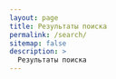 ```yaml
---
layout: page
title: Результаты поиска
permalink: /search/
sitemap: false
description: >
  Результаты поиска
---
```


<div id="ya-site-results" data-bem="{&quot;tld&quot;: &quot;ru&quot;,&quot;language&quot;: &quot;ru&quot;,&quot;encoding&quot;: &quot;&quot;,&quot;htmlcss&quot;: &quot;1.x&quot;,&quot;updatehash&quot;: true}"></div><script type="text/javascript">(function(w,d,c){var s=d.createElement('script'),h=d.getElementsByTagName('script')[0];s.type='text/javascript';s.async=true;s.charset='utf-8';s.src=(d.location.protocol==='https:'?'https:':'http:')+'//site.yandex.net/v2.0/js/all.js';h.parentNode.insertBefore(s,h);(w[c]||(w[c]=[])).push(function(){Ya.Site.Results.init();})})(window,document,'yandex_site_callbacks');</script>
<style>
#ya-site-results
{
    color: #222222;
    background: #FFFFFF;
}

#ya-site-results .b-pager__current,
#ya-site-results .b-serp-item__number
{
    color: #222222 !important;
}

#ya-site-results
{
    font-family: Arial !important;
}

#ya-site-results :visited,
#ya-site-results .b-pager :visited,
#ya-site-results .b-foot__link:visited,
#ya-site-results .b-copyright__link:visited
{
    color: #303f9f;
}

#ya-site-results a:link,
#ya-site-results a:active,
#ya-site-results .b-pseudo-link,
#ya-site-results .b-head-tabs__link,
#ya-site-results .b-head-tabs__link:link,
#ya-site-results .b-head-tabs__link:visited,
#ya-site-results .b-dropdown__list .b-pseudo-link,
#ya-site-results .b-dropdowna__switcher .b-pseudo-link,
.b-popupa .b-popupa__content .b-menu__item,
#ya-site-results .b-foot__link:link,
#ya-site-results .b-copyright__link:link,
#ya-site-results .b-serp-item__mime,
#ya-site-results .b-pager :link
{
    color: #303f9f;
}

#ya-site-results :link:hover,
#ya-site-results :visited:hover,
#ya-site-results .b-pseudo-link:hover
{
    color: #303f9f !important;
}

#ya-site-results .l-page,
#ya-site-results .b-bottom-wizard
{
    font-size: 16px;
}

#ya-site-results .b-pager
{
    font-size: 1.25em;
}

#ya-site-results .b-serp-item__text,
#ya-site-results .ad
{
    font-style: normal;
    font-weight: normal;
}

#ya-site-results .b-serp-item__title-link,
#ya-site-results .ad .ad-link
{
    font-style: normal;
    font-weight: normal;
}

#ya-site-results .ad .ad-link a
{
    font-weight: bold;
}

#ya-site-results .b-serp-item__title,
#ya-site-results .ad .ad-link
{
    font-size: 22px;
}

#ya-site-results .b-serp-item__title-link:link,
#ya-site-results .b-serp-item__title-link
{
    font-size: 1em;
}

#ya-site-results .b-serp-item__number
{
    font-size: 18px;
}

#ya-site-results .ad .ad-link a
{
    font-size: 0.88em;
}

#ya-site-results .b-serp-url,
#ya-site-results .b-direct .url,
#ya-site-results .b-direct .url a:link,
#ya-site-results .b-direct .url a:visited
{
    font-size: 14px;
    font-style: normal;
    font-weight: normal;
    color: #303f9f;
}

#ya-site-results .b-serp-item__links-link
{
    font-size: 14px;
    font-style: normal;
    font-weight: normal;
    color: #222222 !important;
}

#ya-site-results .b-pager__inactive,
#ya-site-results .b-serp-item__from,
#ya-site-results .b-direct__head-link,
#ya-site-results .b-image__title,
#ya-site-results .b-video__title
{
    color: #222222 !important;
}

#ya-site-results .b-pager__current,
#ya-site-results .b-pager__select
{
    background: #dddddd;
}

#ya-site-results .b-foot,
#ya-site-results .b-line
{
    border-top-color: #dddddd;
}

#ya-site-results .b-dropdown__popup .b-dropdown__list,
.b-popupa .b-popupa__content
{
    background-color: #FFFFFF;
}

.b-popupa .b-popupa__tail
{
    border-color: #dddddd transparent;
}

.b-popupa .b-popupa__tail-i
{
    border-color: #FFFFFF transparent;
}

.b-popupa_direction_left.b-popupa_theme_ffffff .b-popupa__tail-i,
.b-popupa_direction_right.b-popupa_theme_ffffff .b-popupa__tail-i
{
    border-color: transparent #FFFFFF;
}

#ya-site-results .b-dropdowna__popup .b-menu_preset_vmenu .b-menu__separator
{
    border-color: #dddddd;
}

.b-specification-list,
.b-specification-list .b-pseudo-link,
.b-specification-item__content label,
.b-specification-item__content .b-link,
.b-specification-list .b-specification-list__reset .b-link
{
    color: #222222 !important;
    font-family: Arial;
    font-size: 16px;
    font-style: normal;
    font-weight: normal;
}

.b-specification-item__content .b-calendar__title
{
    font-family: Arial;
    color: #222222;
    font-size: 16px;
    font-style: normal;
    font-weight: normal;
}

.b-specification-item__content .b-calendar-month__day_now_yes
{
    color: #dddddd;
}

.b-specification-item__content .b-calendar .b-pseudo-link
{
    color: #222222;
}

.b-specification-item__content
{
    font-family: Arial !important;
    font-size: 16px;
}

.b-specification-item__content :visited
{
    color: #303f9f;
}

.b-specification-item__content .b-pseudo-link:hover,
.b-specification-item__content :visited:hover
{
    color: #303f9f !important;
}

#ya-site-results .b-popupa .b-popupa__tail-i
{
    background: #FFFFFF;
    border-color: #dddddd !important;
}
</style>
